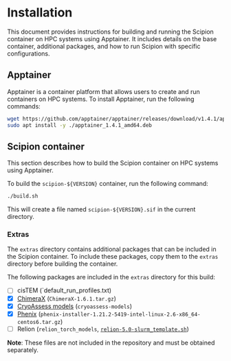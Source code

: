 # Installation

This document provides instructions for building and running the Scipion container on HPC systems using Apptainer. It includes details on the base container, additional packages, and how to run Scipion with specific configurations.

## Apptainer

Apptainer is a container platform that allows users to create and run containers on HPC systems. To install Apptainer, run the following commands:

```bash
wget https://github.com/apptainer/apptainer/releases/download/v1.4.1/apptainer_1.4.1_amd64.deb
sudo apt install -y ./apptainer_1.4.1_amd64.deb
```

## Scipion container

This section describes how to build the Scipion container on HPC systems using Apptainer.

To build the `scipion-${VERSION}` container, run the following command:

```bash
./build.sh
```

This will create a file named `scipion-${VERSION}.sif` in the current directory.

### Extras

The `extras` directory contains additional packages that can be included in the Scipion container. To include these packages, copy them to the `extras` directory before building the container.

The following packages are included in the `extras` directory for this build:

- [ ] cisTEM (`default_run_profiles.txt)
- [x] [ChimeraX](https://www.rbvi.ucsf.edu/chimerax/cgi-bin/secure/chimerax-get.py?file=1.6/linux/ChimeraX-1.6.1.tar.gz) (`ChimeraX-1.6.1.tar.gz`)
- [x] [CryoAssess models](https://cosmic-cryoem.org/software/cryo-assess/) (`cryoassess-models`)
- [x] [Phenix](https://phenix-online.org/) (`phenix-installer-1.21.2-5419-intel-linux-2.6-x86_64-centos6.tar.gz`)
- [ ] Relion (`relion_torch_models`, [`relion-5.0-slurm_template.sh`](https://github.com/ucdavis/spack-ucdavis/tree/main/templates/hpccf/franklin))

**Note**: These files are not included in the repository and must be obtained separately.